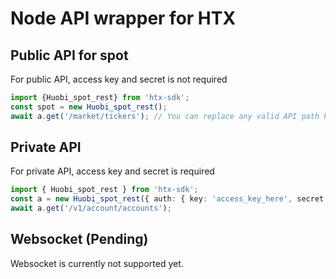 # Node API wrapper for HTX

## Public API for spot

For public API, access key and secret is not required

```typescript
import {Huobi_spot_rest} from 'htx-sdk';
const spot = new Huobi_spot_rest();
await a.get('/market/tickers'); // You can replace any valid API path here
```

## Private API

For private API, access key and secret is required

```typescript
import { Huobi_spot_rest } from 'htx-sdk';
const a = new Huobi_spot_rest({ auth: { key: 'access_key_here', secret: 'secret_here' } });
await a.get('/v1/account/accounts');
```

## Websocket (Pending)

Websocket is currently not supported yet.
